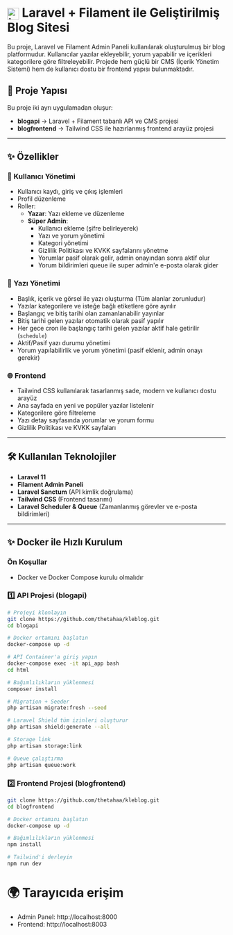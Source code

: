 <h1><img src="https://laravel.com/img/logomark.min.svg" alt="Laravel" width="27" style="vertical-align: middle;"> Laravel + Filament ile Geliştirilmiş Blog Sitesi</h1>

Bu proje, Laravel ve Filament Admin Paneli kullanılarak oluşturulmuş bir blog platformudur. Kullanıcılar yazılar ekleyebilir, yorum yapabilir ve içerikleri kategorilere göre filtreleyebilir. Projede hem güçlü bir CMS (İçerik Yönetim Sistemi) hem de kullanıcı dostu bir frontend yapısı bulunmaktadır.

## 🔧 Proje Yapısı

Bu proje iki ayrı uygulamadan oluşur:

- **blogapi** → Laravel + Filament tabanlı API ve CMS projesi
- **blogfrontend** → Tailwind CSS ile hazırlanmış frontend arayüz projesi

---

## ✨ Özellikler

### 👥 Kullanıcı Yönetimi

- Kullanıcı kaydı, giriş ve çıkış işlemleri
- Profil düzenleme
- Roller:
  - **Yazar**: Yazı ekleme ve düzenleme
  - **Süper Admin**:
    - Kullanıcı ekleme (şifre belirleyerek)
    - Yazı ve yorum yönetimi
    - Kategori yönetimi
    - Gizlilik Politikası ve KVKK sayfalarını yönetme
    - Yorumlar pasif olarak gelir, admin onayından sonra aktif olur
    - Yorum bildirimleri queue ile super admin'e e-posta olarak gider

### 📝 Yazı Yönetimi

- Başlık, içerik ve görsel ile yazı oluşturma (Tüm alanlar zorunludur)
- Yazılar kategorilere ve isteğe bağlı etiketlere göre ayrılır
- Başlangıç ve bitiş tarihi olan zamanlanabilir yayınlar
- Bitiş tarihi gelen yazılar otomatik olarak pasif yapılır
- Her gece cron ile başlangıç tarihi gelen yazılar aktif hale getirilir (`schedule`)
- Aktif/Pasif yazı durumu yönetimi
- Yorum yapılabilirlik ve yorum yönetimi (pasif eklenir, admin onayı gerekir)

### 🌐 Frontend

- Tailwind CSS kullanılarak tasarlanmış sade, modern ve kullanıcı dostu arayüz
- Ana sayfada en yeni ve popüler yazılar listelenir
- Kategorilere göre filtreleme
- Yazı detay sayfasında yorumlar ve yorum formu
- Gizlilik Politikası ve KVKK sayfaları

---

## 🛠 Kullanılan Teknolojiler

- **Laravel 11**
- **Filament Admin Paneli**
- **Laravel Sanctum** (API kimlik doğrulama)
- **Tailwind CSS** (Frontend tasarımı)
- **Laravel Scheduler & Queue** (Zamanlanmış görevler ve e-posta bildirimleri)

---

## ✨️ Docker ile Hızlı Kurulum

### Ön Koşullar
- Docker ve Docker Compose kurulu olmalıdır

### 1️⃣ API Projesi (blogapi)

```bash
# Projeyi klonlayın
git clone https://github.com/thetahaa/kleblog.git
cd blogapi

# Docker ortamını başlatın
docker-compose up -d

# API Container'a giriş yapın
docker-compose exec -it api_app bash
cd html

# Bağımlılıkların yüklenmesi
composer install

# Migration + Seeder
php artisan migrate:fresh --seed

# Laravel Shield tüm izinleri oluşturur
php artisan shield:generate --all

# Storage link
php artisan storage:link

# Queue çalıştırma
php artisan queue:work

```

### 2️⃣ Frontend Projesi (blogfrontend)
```bash
git clone https://github.com/thetahaa/kleblog.git
cd blogfrontend

# Docker ortamını başlatın
docker-compose up -d

# Bağımlılıkların yüklenmesi
npm install

# Tailwind'i derleyin
npm run dev

```

# 🌍 Tarayıcıda erişim
- Admin Panel: http://localhost:8000
- Frontend: http://localhost:8003
